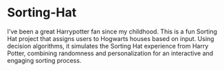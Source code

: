 # Sorting-Hat
I've been a great Harrypotter fan since my childhood. This is a fun Sorting Hat project that assigns users to Hogwarts houses based on input. Using decision algorithms, it simulates the Sorting Hat experience from Harry Potter, combining randomness and personalization for an interactive and engaging sorting process.
